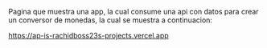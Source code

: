 Pagina que muestra una app, la cual consume una api con datos para crear un conversor de monedas, la cual se muestra a continuacion:

https://ap-is-rachidboss23s-projects.vercel.app
